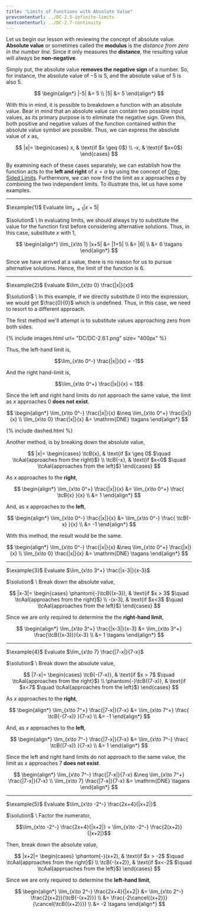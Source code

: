 ```yaml
---
title: "Limits of Functions with Absolute Value"
prevcontenturl: ../DC-2.5-infinite-limits
nextcontenturl: ../DC-2.7-continuity
---
```



Let us begin our lesson with reviewing the concept of absolute value. **Absolute value** or sometimes called the **modulus** is the *distance from zero in the number line*. 
Since it only measures the **distance**, the resulting value will always be **non-negative**.

Simply put, the absolute value **removes the negative sign** of a number. So, for instance, the absolute value of $-5$ is $5$, and the absolute value of $5$ is also $5$.

$$
\begin{align*}
	|-5| &= 5 \\
	|5| &= 5
\end{align*}
$$



With this in mind, it is possible to breakdown a function with an absolute value. Bear in mind that an absolute value can contain two possible input values, as its primary purpose is to eliminate the negative sign. Given this, both positive and negative values of the function contained within the absolute value symbol are possible. Thus, we can express the absolute value of $x$ as,

$$
|x|=
\begin{cases}
	x, & \text{if $x \geq 0$} \\
	-x, & \text{if $x<0$}
\end{cases}
$$


By examining each of these cases separately, we can establish how the function acts to the **left and right** of $x=a$ by using the concept of [One-Sided Limits](../DC-2.4-one-sided-limits). Furthermore, we can now find the limit as $x$ approaches $a$ by combining the two independent limits.
To illustrate this, let us have some examples.








---
$\example{1}$
Evaluate $\lim_{x\to 1} |x+5|$

$\solution$ \\
In evaluating limits, we should always try to substitute the value for the function first before considering alternative solutions. Thus, in this case, substitute $x$ with 1,

$$
\begin{align*}
	\lim_{x\to 1} |x+5| &= |1+5| \\
	&= |6| \\
	&= 6		\tagans
\end{align*}
$$

Since we have arrived at a value, there is no reason for us to pursue alternative solutions. Hence, the limit of the function is 6. 



---
$\example{2}$
Evaluate $\lim_{x\to 0} \frac{|x|}{x}$

$\solution$ \\
In this example, if we directly substitute 0 into the expression, we would get $\frac{0}{0}$ which is undefined. Thus, in this case, we need to resort to a different approach.

The first method we'll attempt is to substitute values approaching zero from both sides.

{% include images.html 
    url= "DC/DC-2.6.1.png" 
    size= "400px"
%}
	

Thus, the left-hand limit is,

$$\lim_{x\to 0^-} \frac{|x|}{x} = -1$$

And the right hand-limit is,

$$\lim_{x\to 0^+} \frac{|x|}{x} = 1$$

Since the left and right hand limits do not approach the same value, the limit as $x$ approaches $0$ **does not exist**.

$$
\begin{align*}
	\lim_{x\to 0^-} \frac{|x|}{x} &\neq \lim_{x\to 0^+} \frac{|x|}{x} \\  
	\lim_{x\to 0} \frac{|x|}{x} &= \mathrm{DNE}	\tagans
\end{align*}
$$






{% include dashed.html %}

Another method, is by breaking down the absolute value,

$$
|x|=
\begin{cases}
	\tcB{x}, & \text{if $x \geq 0$  $\quad \tcAal{approaches from the right}$} \\
	\tcB{-x}, & \text{if $x<0$  $\quad \tcAal{approaches from the left}$}
\end{cases}
$$

As $x$ approaches to the **right**,

$$
\begin{align*}
	\lim_{x\to 0^+} \frac{|x|}{x} &= \lim_{x\to 0^+} \frac{ \tcB{x} }{x} \\
	&= 1
\end{align*}
$$


And, as $x$ approaches to the **left**,

$$
\begin{align*}
	\lim_{x\to 0^-} \frac{|x|}{x} &= \lim_{x\to 0^-} \frac{ \tcB{-x} }{x} \\
	&= -1
\end{align*}
$$


With this method, the result would be the same.

$$
\begin{align*}
	\lim_{x\to 0^-} \frac{|x|}{x} &\neq \lim_{x\to 0^+} \frac{|x|}{x} \\  
	\lim_{x\to 0} \frac{|x|}{x} &= \mathrm{DNE}	\tagans
\end{align*}
$$





---
$\example{3}$
Evaluate $\lim_{x\to 3^+} \frac{|x-3|}{x-3}$

$\solution$ \\
Break down the absolute value,

$$
|x-3|=
\begin{cases}
	\phantom{-}\tcB{(x-3)}, & \text{if $x > 3$  $\quad \tcAal{approaches from the right}$} \\
	-(x-3), & \text{if $x<3$  $\quad \tcAal{approaches from the left}$}
\end{cases}
$$

Since we are only required to determine the the **right-hand limit**,

$$
\begin{align*}
	\lim_{x\to 3^+} \frac{|x-3|}{x-3} &= \lim_{x\to 3^+} \frac{\tcB{(x-3)}}{x-3} \\
	&= 1		\tagans
\end{align*}
$$



---
$\example{4}$
Evaluate $\lim_{x\to 7} \frac{|7-x|}{7-x}$

$\solution$ \\
Break down the absolute value,

$$
|7-x|=
\begin{cases}
	\tcB{-(7-x)}, & \text{if $x > 7$  $\quad \tcAal{approaches from the right}$} \\
	\phantom{-}\tcB{(7-x)}, & \text{if $x<7$  $\quad \tcAal{approaches from the left}$}
\end{cases}
$$

As $x$ approaches to the **right**,

$$
\begin{align*}
	\lim_{x\to 7^+} \frac{|7-x|}{7-x} &= \lim_{x\to 7^+} \frac{ \tcB{-(7-x)} }{7-x} \\
	&= -1
\end{align*}
$$

And, as $x$ approaches to the **left**,

$$
\begin{align*}
	\lim_{x\to 7^-} \frac{|7-x|}{7-x} &= \lim_{x\to 7^-} \frac{ \tcB{(7-x)} }{7-x} \\
	&= 1
\end{align*}
$$

Since the left and right hand limits do not approach to the same value, the limit as $x$ approaches 7 **does not exist**.

$$
\begin{align*}
	\lim_{x\to 7^-} \frac{|7-x|}{7-x} &\neq \lim_{x\to 7^+} \frac{|7-x|}{7-x} \\  
	\lim_{x\to 7} \frac{|7-x|}{7-x} &= \mathrm{DNE}	\tagans
\end{align*}
$$




---
$\example{5}$
Evaluate $\lim_{x\to -2^-} \frac{2x+4}{|x+2|}$

$\solution$ \\
Factor the numerator,

$$\lim_{x\to -2^-} \frac{2x+4}{|x+2|} = \lim_{x\to -2^-} \frac{2(x+2)}{|x+2|}$$

Then, break down the absolute value,

$$
|x+2|=
\begin{cases}
	\phantom{-}(x+2), & \text{if $x > -2$  $\quad \tcAal{approaches from the right}$} \\
	\tcB{-(x+2)}, & \text{if $x<-2$  $\quad \tcAal{approaches from the left}$}
\end{cases}
$$

Since we are only required to determine the **left-hand limit**,

$$
\begin{align*}
	\lim_{x\to 2^-} \frac{2x+4}{|x+2|} &= \lim_{x\to 2^-} \frac{2(x+2)}{\tcB{-(x+2)}} \\
    &= \frac{-2\cancel{(x+2)}}{\cancel{\tcB{(x+2)}}} \\
	&= -2		\tagans
\end{align*}
$$